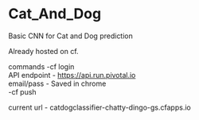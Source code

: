 # Cat_And_Dog
Basic CNN for Cat and Dog prediction


Already hosted on cf.

commands
-cf login                               
API endpoint - https://api.run.pivotal.io                                     
email/pass - Saved in chrome                                                            
-cf push                                                                        

current url - catdogclassifier-chatty-dingo-gs.cfapps.io
